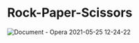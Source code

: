 # Rock-Paper-Scissors

![Document - Opera 2021-05-25 12-24-22](https://user-images.githubusercontent.com/59077389/119474609-047b6e80-bd55-11eb-9984-d099ce4d4bc0.gif)
